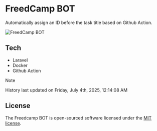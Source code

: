 # FreedCamp BOT

Automatically assign an ID before the task title based on Github Action.

![FreedCamp BOT](https://repository-images.githubusercontent.com/737932867/7d34798b-2680-471c-b089-a78a718d3d6a)

## Tech

- Laravel
- Docker
- Github Action

> [!NOTE]  
> History last updated on Friday, July 4th, 2025, 12:14:08 AM

## License

The Freedcamp BOT is open-sourced software licensed under the [MIT license](https://opensource.org/licenses/MIT).
